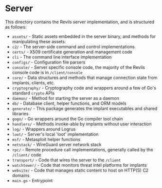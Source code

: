 Server
======

This directory contains the Revils server implementation, and is structured as follows:

 * `assets/` - Static assets embedded in the server binary, and methods for manipulating these assets.
 * `c2/` - The server-side command and control implementations
 * `certs/` - X509 certificate generation and management code
 * `cli` - The command line interface implementation
 * `configs/` - Configuration file parsers
 * `console/` - Server specific console code, the majority of the Revils console code is in `/client/console`
 * `core/` - Data structures and methods that manage connection state from implants, clients, etc.
 * `cryptography/` - Cryptography code and wrappers around a few of Go's standard `crypto` APIs
 * `daemon/` - Method for starting the server as a daemon
 * `db/` - Database client, helper functions, and ORM models
 * `generate/` - This package generates the implant executables and shared libraries
 * `gogo/` - Go wrappers around the Go compiler tool chain
 * `handlers/` - Methods invoke-able by implants without user interaction
 * `log/` - Wrappers around Logrus
 * `loot/` - Server's local 'loot' implementation 
 * `msf/` - Metasploit helper functions
 * `netstack/` - WireGuard server network stack
 * `rpc/` - Remote procedure call implementations, generally called by the `/client/` code
 * `transport/` - Code that wires the server to the `/client`
 * `watchtower/` - Code that monitors threat intel platforms for implants
 * `website/` - Code that manages static content to host on HTTP(S) C2 domains
 * `main.go` - Entrypoint
